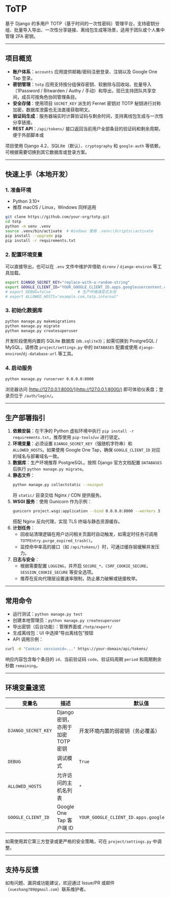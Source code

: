 # ToTP

基于 Django 的多用户 TOTP（基于时间的一次性密码）管理平台，支持密钥分组、批量导入导出、一次性分享链接、离线包生成等场景，适用于团队或个人集中管理 2FA 密钥。

---

## 项目概览

- **账户体系**：`accounts` 应用提供邮箱/密码注册登录、注销以及 Google One Tap 登录。
- **密钥管理**：`totp` 应用支持按分组保存密钥、软删除与回收站、批量导入（1Password / Bitwarden / Authy / 手动）和导出，现已支持团队共享空间，成员可按角色协同管理条目。
- **安全存储**：使用项目 `SECRET_KEY` 派生的 Fernet 密钥对 TOTP 秘钥进行对称加密，数据库泄露也无法直接获取明文。
- **验证码生成**：服务器端实时计算验证码与剩余时间，支持离线包生成与一次性分享链接。
- **REST API**：`/api/tokens/` 接口返回当前用户全部条目的验证码和剩余周期，便于外部脚本或

项目使用 Django 4.2、SQLite（默认）、`cryptography` 和 `google-auth` 等依赖，可根据需要切换到其它数据库或登录方案。

---

## 快速上手（本地开发）

### 1. 准备环境

- Python 3.10+
- 推荐 macOS / Linux，Windows 同样适用

```bash
git clone https://github.com/your-org/totp.git
cd totp
python -m venv .venv
source .venv/bin/activate  # Windows 使用 .venv\\Scripts\\activate
pip install --upgrade pip
pip install -r requirements.txt
```

### 2. 配置环境变量

可以直接导出，也可以在 `.env` 文件中维护并借助 `direnv` / `django-environ` 等工具加载。

```bash
export DJANGO_SECRET_KEY="replace-with-a-random-string"
export GOOGLE_CLIENT_ID="YOUR_GOOGLE_CLIENT_ID.apps.googleusercontent.com"
# export DEBUG=false            # 生产环境请显式关闭
# export ALLOWED_HOSTS="example.com,totp.internal"
```

### 3. 初始化数据库

```bash
python manage.py makemigrations
python manage.py migrate
python manage.py createsuperuser
```

开发阶段使用内置的 SQLite 数据库 (`db.sqlite3`)；如需切换到 PostgreSQL / MySQL，请修改 `project/settings.py` 中的 `DATABASES` 配置或使用 `django-environ`/`dj-database-url` 等工具。

### 4. 启动服务

```bash
python manage.py runserver 0.0.0.0:8000
```

浏览器访问 [http://127.0.0.1:8000/](http://127.0.0.1:8000/) 即可体验仪表盘；登录页位于 `/auth/login/`。

---

## 生产部署指引

1. **依赖安装**：在干净的 Python 虚拟环境中执行 `pip install -r requirements.txt`，推荐使用 `pip-tools`/`uv` 进行锁定。
2. **环境变量**：必须设置 `DJANGO_SECRET_KEY`（强随机字符串）和 `ALLOWED_HOSTS`。如果使用 Google One Tap，确保 `GOOGLE_CLIENT_ID` 对应的域名与部署域名一致。
3. **数据库**：生产环境推荐 PostgreSQL。按照 Django 官方文档配置 `DATABASES` 后执行 `python manage.py migrate`。
4. **静态文件**：
   ```bash
   python manage.py collectstatic --noinput
   ```
   将 `static/` 目录交给 Nginx / CDN 提供服务。
5. **WSGI 服务**：使用 Gunicorn 作为示例：
   ```bash
   gunicorn project.wsgi:application --bind 0.0.0.0:8000 --workers 3
   ```
   搭配 Nginx 反向代理，实现 TLS 终端与静态资源缓存。
6. **计划任务**：
   - 回收站清理逻辑在用户访问相关页面时自动触发，如需定时任务可调用 `TOTPEntry.purge_expired_trash()`。
   - 监控命中率高的接口（如 `/api/tokens/`）时，可通过缓存层缓解并发压力。
7. **日志与安全**：
   - 根据需要配置 `LOGGING`，并开启 `SECURE_*`、`CSRF_COOKIE_SECURE`、`SESSION_COOKIE_SECURE` 等安全选项。
   - 推荐在反向代理层设置速率限制，防止暴力破解或链接枚举。

---

## 常用命令

- 运行测试：`python manage.py test`
- 创建本地管理员：`python manage.py createsuperuser`
- 导出密钥（后台功能）：管理界面或 `/totp/export/`
- 生成离线包：UI 中选择“导出离线包”按钮
- API 调用示例：

```bash
curl -H "Cookie: sessionid=..." https://your-domain/api/tokens/
```

响应内容包含每个条目的 `id`、当前验证码 `code`、验证码周期 `period` 和周期剩余秒数 `remaining`。

---

## 环境变量速览

| 变量名 | 描述 | 默认值 |
| ------ | ---- | ------ |
| `DJANGO_SECRET_KEY` | Django 密钥，亦用于加密 TOTP 密钥 | 开发环境内置的弱密钥（务必覆盖） |
| `DEBUG` | 调试模式 | `True` |
| `ALLOWED_HOSTS` | 允许访问的主机名列表 | `*` |
| `GOOGLE_CLIENT_ID` | Google One Tap 客户端 ID | `YOUR_GOOGLE_CLIENT_ID.apps.googleusercontent.com` |

如需使用其它第三方登录或更严格的安全策略，可在 `project/settings.py` 中调整。

---


## 支持与反馈

如有问题、漏洞或功能建议，欢迎通过 Issue/PR 或邮件（`xuezhang789@gmail.com`）联系维护者。
